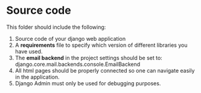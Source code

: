 # Source code

This folder should include the following:

1. Source code of your django web application
2. A **requirements** file to specify which version of different libraries you have used.
3. The **email backend** in the project settings should be set to: django.core.mail.backends.console.EmailBackend
4. All html pages should be properly connected so one can navigate easily in the application.
5. Django Admin must only be used for debugging purposes.
